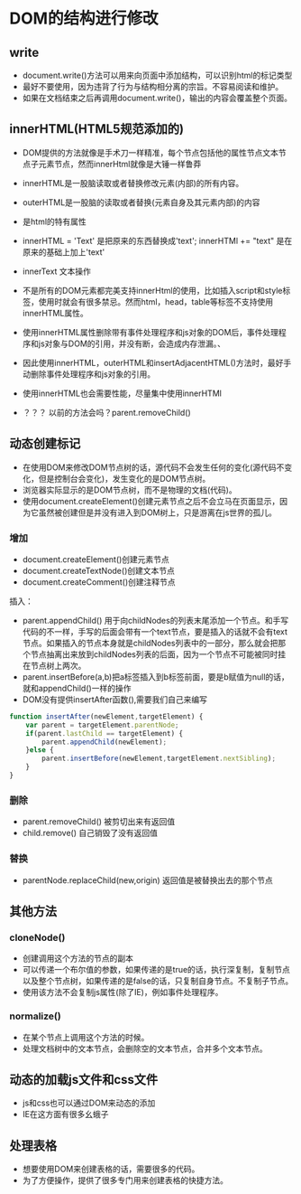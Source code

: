 # DOM的结构进行修改

## write

* document.write()方法可以用来向页面中添加结构，可以识别html的标记类型
* 最好不要使用，因为违背了行为与结构相分离的宗旨。不容易阅读和维护。
* 如果在文档结束之后再调用document.write()，输出的内容会覆盖整个页面。

## innerHTML(HTML5规范添加的)

* DOM提供的方法就像是手术刀一样精准，每个节点包括他的属性节点文本节点子元素节点，然而innerHtml就像是大锤一样鲁莽
* innerHTML是一股脑读取或者替换修改元素(内部)的所有内容。
* outerHTML是一股脑的读取或者替换(元素自身及其元素内部)的内容
* 是html的特有属性
* innerHTML = 'Text' 是把原来的东西替换成'text'; innerHTMl += "text" 是在原来的基础上加上'text'
* innerText 文本操作
* 不是所有的DOM元素都完美支持innerHtml的使用，比如插入script和style标签，使用时就会有很多禁忌。然而html，head，table等标签不支持使用innerHTML属性。

* 使用innerHTML属性删除带有事件处理程序和js对象的DOM后，事件处理程序和js对象与DOM的引用，并没有断，会造成内存泄漏。、
* 因此使用innerHTML，outerHTML和insertAdjacentHTML()方法时，最好手动删除事件处理程序和js对象的引用。
* 使用innerHTML也会需要性能，尽量集中使用innerHTMl
* ？？？ 以前的方法会吗？parent.removeChild()

## 动态创建标记

* 在使用DOM来修改DOM节点树的话，源代码不会发生任何的变化(源代码不变化，但是控制台会变化)，发生变化的是DOM节点树。
* 浏览器实际显示的是DOM节点树，而不是物理的文档(代码)。
* 使用document.createElement()创建元素节点之后不会立马在页面显示，因为它虽然被创建但是并没有进入到DOM树上，只是游离在js世界的孤儿。

### 增加

* document.createElement()创建元素节点
* document.createTextNode()创建文本节点
* document.createComment()创建注释节点

插入：

* parent.appendChild()  用于向childNodes的列表末尾添加一个节点。和手写代码的不一样，手写的后面会带有一个text节点，要是插入的话就不会有text节点。如果插入的节点本身就是childNodes列表中的一部分，那么就会把那个节点抽离出来放到childNodes列表的后面，因为一个节点不可能被同时挂在节点树上两次。
* parent.insertBefore(a,b)把a标签插入到b标签前面，要是b赋值为null的话，就和appendChild()一样的操作
* DOM没有提供insertAfter函数(),需要我们自己来编写

```javascript
function insertAfter(newElement,targetElement) {
    var parent = targetElement.parentNode;
    if(parent.lastChild == targetElement) {
        parent.appendChild(newElement);
    }else {
        parent.insertBefore(newElement,targetElement.nextSibling);
    }
}
```

### 删除

* parent.removeChild()  被剪切出来有返回值
* child.remove() 自己销毁了没有返回值

### 替换

* parentNode.replaceChild(new,origin) 返回值是被替换出去的那个节点

## 其他方法

### cloneNode()

* 创建调用这个方法的节点的副本
* 可以传递一个布尔值的参数，如果传递的是true的话，执行深复制，复制节点以及整个节点树，如果传递的是false的话，只复制自身节点。不复制子节点。
* 使用该方法不会复制js属性(除了IE)，例如事件处理程序。

### normalize()

* 在某个节点上调用这个方法的时候。
* 处理文档树中的文本节点，会删除空的文本节点，合并多个文本节点。

## 动态的加载js文件和css文件

* js和css也可以通过DOM来动态的添加
* IE在这方面有很多幺蛾子

## 处理表格

* 想要使用DOM来创建表格的话，需要很多的代码。
* 为了方便操作，提供了很多专门用来创建表格的快捷方法。